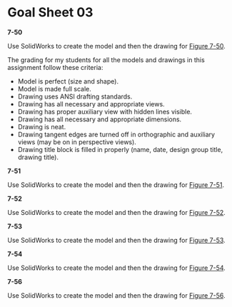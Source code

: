 # Goal Sheet 03

**7-50**

Use SolidWorks to create the model and then the drawing for <a href="https://github.com/MichaelTMiyoshi/DesignWithMiyoshi/blob/master/images/7-50.pdf">Figure 7-50</a>.

The grading for my students for all the models and drawings in this assignment follow these criteria:

* Model is perfect (size and shape).
* Model is made full scale.
* Drawing uses ANSI drafting standards.
* Drawing has all necessary and appropriate views.
* Drawing has proper auxiliary view with hidden lines visible.
* Drawing has all necessary and appropriate dimensions.
* Drawing is neat.
* Drawing tangent edges are turned off in orthographic and auxiliary views (may be on in perspective views).
* Drawing title block is filled in properly (name, date, design group title, drawing title).

**7-51**

Use SolidWorks to create the model and then the drawing for <a href="https://github.com/MichaelTMiyoshi/DesignWithMiyoshi/blob/master/images/7-51.pdf">Figure 7-51</a>.

**7-52**

Use SolidWorks to create the model and then the drawing for <a href="https://github.com/MichaelTMiyoshi/DesignWithMiyoshi/blob/master/images/7-52.pdf">Figure 7-52</a>.

**7-53**

Use SolidWorks to create the model and then the drawing for <a href="https://github.com/MichaelTMiyoshi/DesignWithMiyoshi/blob/master/images/7-53.pdf">Figure 7-53</a>.

**7-54**

Use SolidWorks to create the model and then the drawing for <a href="https://github.com/MichaelTMiyoshi/DesignWithMiyoshi/blob/master/images/7-54.pdf">Figure 7-54</a>.

**7-56**

Use SolidWorks to create the model and then the drawing for <a href="https://github.com/MichaelTMiyoshi/DesignWithMiyoshi/blob/master/images/7-56.pdf">Figure 7-56</a>.
